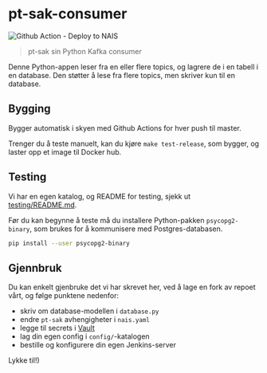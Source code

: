 # pt-sak-consumer
![Github Action - Deploy to NAIS](https://github.com/navikt/pt-sak-consumer/workflows/Deploy%20to%20NAIS/badge.svg)

> pt-sak sin Python Kafka consumer

Denne Python-appen leser fra en eller flere topics, og lagrere de i en tabell i en database. Den støtter å lese fra flere topics, men skriver kun til en database.


## Bygging

Bygger automatisk i skyen med Github Actions for hver push til master.

Trenger du å teste manuelt, kan du kjøre `make test-release`, som bygger, og laster opp et image til Docker hub.


## Testing

Vi har en egen katalog, og README for testing, sjekk ut [testing/README.md](testing/README.md).

Før du kan begynne å teste må du installere Python-pakken `psycopg2-binary`, som brukes for å kommunisere med Postgres-databasen.

```bash
pip install --user psycopg2-binary
```


## Gjennbruk

Du kan enkelt gjenbruke det vi har skrevet her, ved å lage en fork av repoet vårt, og følge punktene nedenfor:

* skriv om database-modellen i `database.py`
* endre `pt-sak` avhengigheter i `nais.yaml`
* legge til secrets i [Vault](https://github.com/nais/doc/blob/master/documentation/contracts/vault.md)
* lag din egen config i `config/`-katalogen
* bestille og konfigurere din egen Jenkins-server

Lykke til!)
